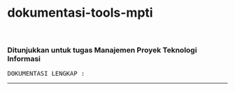 # dokumentasi-tools-mpti
 &ensp;
### Ditunjukkan untuk tugas Manajemen Proyek Teknologi Informasi
<pre>
DOKUMENTASI LENGKAP :
</pre>
-----
